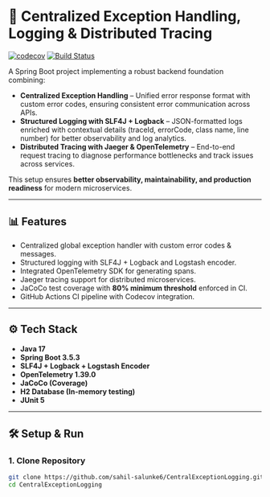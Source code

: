 # 🚀 Centralized Exception Handling, Logging & Distributed Tracing
[![codecov](https://codecov.io/gh/USERNAME/REPO/branch/main/graph/badge.svg)](https://codecov.io/gh/sahil-salunke6/CentralExceptionLogging)
[![Build Status](https://github.com/USERNAME/REPO/actions/workflows/ci.yml/badge.svg)](https://github.com/sahil-salunke6/CentralExceptionLogging/actions)

A Spring Boot project implementing a robust backend foundation combining:

- **Centralized Exception Handling** – Unified error response format with custom error codes, ensuring consistent error communication across APIs.
- **Structured Logging with SLF4J + Logback** – JSON-formatted logs enriched with contextual details (traceId, errorCode, class name, line number) for better observability and log analytics.
- **Distributed Tracing with Jaeger & OpenTelemetry** – End-to-end request tracing to diagnose performance bottlenecks and track issues across services.

This setup ensures **better observability, maintainability, and production readiness** for modern microservices.

---

## 📊 Features
- Centralized global exception handler with custom error codes & messages.
- Structured logging with SLF4J + Logback and Logstash encoder.
- Integrated OpenTelemetry SDK for generating spans.
- Jaeger tracing support for distributed microservices.
- JaCoCo test coverage with **80% minimum threshold** enforced in CI.
- GitHub Actions CI pipeline with Codecov integration.

---

## ⚙️ Tech Stack
- **Java 17**
- **Spring Boot 3.5.3**
- **SLF4J + Logback + Logstash Encoder**
- **OpenTelemetry 1.39.0**
- **JaCoCo (Coverage)**
- **H2 Database (In-memory testing)**
- **JUnit 5**

---

## 🛠️ Setup & Run

### 1. Clone Repository
```bash
git clone https://github.com/sahil-salunke6/CentralExceptionLogging.git
cd CentralExceptionLogging


